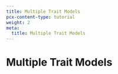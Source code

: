 ```yaml
---
title: Multiple Trait Models
pcx-content-type: tutorial
weight: 2
meta:
  title: Multiple Trait Models
---
```


# Multiple Trait Models